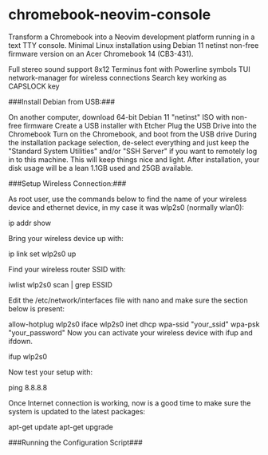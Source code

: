 # chromebook-neovim-console
Transform a Chromebook into a Neovim development platform running in a text TTY console. Minimal Linux installation using Debian 11 netinst non-free firmware version on an Acer Chromebook 14 (CB3-431).

Full stereo sound support
8x12 Terminus font with Powerline symbols
TUI network-manager for wireless connections
Search key working as CAPSLOCK key

###Install Debian from USB:###

On another computer, download 64-bit Debian 11 "netinst" ISO with non-free firmware
Create a USB installer with Etcher
Plug the USB Drive into the Chromebook
Turn on the Chromebook, and boot from the USB drive
During the installation package selection, de-select everything and just keep the "Standard System Utilities" and/or "SSH Server" if you want to remotely log in to this machine. This will keep things nice and light. After installation, your disk usage will be a lean 1.1GB used and 25GB available.

###Setup Wireless Connection:###

As root user, use the commands below to find the name of your wireless device and ethernet device, in my case it was wlp2s0 (normally wlan0):

ip addr show

Bring your wireless device up with:

ip link set wlp2s0 up

Find your wireless router SSID with:

iwlist wlp2s0 scan | grep ESSID

Edit the /etc/network/interfaces file with nano and make sure the section below is present:

allow-hotplug wlp2s0
iface wlp2s0 inet dhcp
     wpa-ssid "your_ssid"
     wpa-psk "your_password"
Now you can activate your wireless device with ifup and ifdown.

ifup wlp2s0

Now test your setup with:

ping 8.8.8.8

Once Internet connection is working, now is a good time to make sure the system is updated to the latest packages:

apt-get update
apt-get upgrade

###Running the Configuration Script###
